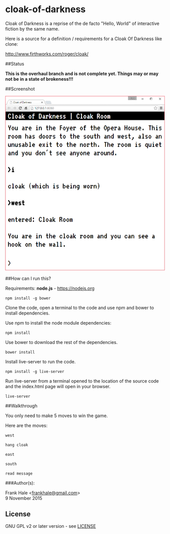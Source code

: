 # cloak-of-darkness

Cloak of Darkness is a reprise of the de facto "Hello, World" of interactive
fiction by the same name.

Here is a source for a definition / requirements for a Cloak Of Darkness like clone:

http://www.firthworks.com/roger/cloak/

##Status

**This is the overhaul branch and is not complete yet. Things may or may not
be in a state of brokeness!!!**

##Screenshot

![Game user interface screenshot](screenshots/game.png)

##How can I run this?

Requirements: <b>node.js</b> - https://nodejs.org

```
npm install -g bower
```

Clone the code, open a terminal to the code and use npm and bower to install dependencies.

Use npm to install the node module dependencies:

```
npm install
```

Use bower to download the rest of the dependencies.

```
bower install
```

Install live-server to run the code.

```
npm install -g live-server
```

Run live-server from a terminal opened to the location of the source code and
the index.html page will open in your browser.

```
live-server
```

##Walkthrough

You only need to make 5 moves to win the game.

Here are the moves:

```
west
```

```
hang cloak
```

```
east
```

```
south
```

```
read message
```

###Author(s):

Frank Hale &lt;frankhale@gmail.com&gt;  
9 November 2015

## License

GNU GPL v2 or later version - see [LICENSE](LICENSE) 
